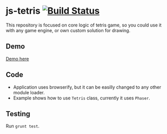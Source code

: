 # js-tetris [![Build Status](https://travis-ci.org/vergilius/js-tetris.svg?branch=master)](https://travis-ci.org/vergilius/js-tetris)

This repository is focused on core logic of tetris game, so you could use it with any game engine, or own custom solution for drawing.

## Demo

[Demo here](http://vergilius.github.io/js-tetris/example.html)

## Code

- Application uses browserify, but it can be easilly changed to any other module loader.
- Example shows how to use `Tetris` class, currently it uses `Phaser`.

## Testing

Run `grunt test`.
